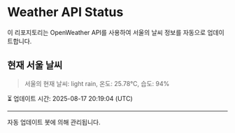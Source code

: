 
# Weather API Status

이 리포지토리는 OpenWeather API를 사용하여 서울의 날씨 정보를 자동으로 업데이트합니다.

## 현재 서울 날씨
> 서울의 현재 날씨: light rain, 온도: 25.78°C, 습도: 94%

⏳ 업데이트 시간: 2025-08-17 20:19:04 (UTC)

---
자동 업데이트 봇에 의해 관리됩니다.
